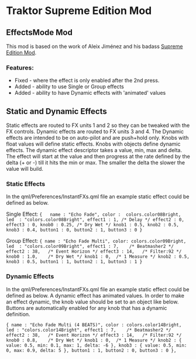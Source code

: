 # Traktor Supreme Edition Mod
## EffectsMode Mod 

This mod is based on the work of Aleix Jiménez and his badass [Supreme Edition Mod](https://www.patreon.com/supremeedition). 

### Features:

* Fixed - where the effect is only enabled after the 2nd press.
* Added - ability to use Single or Group effects
* Added - ability to have Dynamic effects with 'animated' values

## Static and Dynamic Effects

Static effects are routed to FX units 1 and 2 so they can be tweaked with the FX controls. Dynamic effects are routed to FX units 3 and 4. The Dynamic effects are intended to be on auto-pilot and are push+hold only. Knobs with float values will define static effects. Knobs with objects define dynamic effects. The dynamic effect
descriptor takes a value, min, max and delta. The effect will start at the value and then progress at the rate defined by the delta (+ or -) till it hits the min or max. The smaller the delta the slower the value will build.

### Static Effects

In the qml/Preferences/InstantFXs.qml file an example static effect could be defined as below.

Single Effect:
`
{  
	name : "Echo Fade",
	color :  colors.color08Bright,
	led	 : "colors.color08Bright",
	effect1 : 1, /* Delay */
	effect2 : 0,
	effect3 : 0,
	knob0 : 0.25, /* Dry Wet */
	knob1 : 0.5,
	knob2 : 0.5,
	knob3 : 0.4,
	button1 : 0,
	button2 : 1,
	button3 : 0
}
`

Group Effect:
`
{
	name : "Echo Fade Multi",
	color: colors.color09Bright,
	led	 : "colors.color09Bright",
	effect1 : 7,	/* Beatmasher2 */
	effect2 : 38,	/* Event Horizon */
	effect3 : 14,	/* Filter:92 */
	knob0 : 1.0,	/* Dry Wet */
	knob1 : 0,	/* 1 Measure */
	knob2 : 0.5,	
	knob3 : 0.5,
	button1 : 1,
	button2 : 1,
	button3 : 1
}
`

### Dynamic Effects

In the qml/Preferences/InstantFXs.qml file an example static effect could be defined as below. A dynamic effect has animated values. In order to make an effect dynamic, the knob value should be set to an object like below. Buttons are automatically enabled for any knob that has a dynamic definition. 

`
{
	name : "Echo Fade Multi (4 BEATS)",
	color : colors.color14Bright,
	led : "colors.color14Bright",
	effect1 : 7,	/* Beatmasher2 */
	effect2 : 38,	/* Event Horizon */
	effect3 : 14,	/* Filter:92 */
	knob0 : 0.8,	/* Dry Wet */
	knob1 : 0,	/* 1 Measure */
	knob2 : { value: 0.5, min: 0.1, max: 1, delta: -6 },
	knob3 : { value: 0.5, min: 0, max: 0.9, delta: 5 },
	button1 : 1,
	button2 : 0,
	button3 : 0
},
`